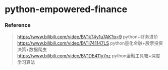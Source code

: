 # python-empowered-finance

### Reference
> https://www.bilibili.com/video/BV1kT4y1u7AK?p=9 python+财务进阶<br>
> https://www.bilibili.com/video/BV1i741147LS python量化金融+股票投资决策+数据爬虫<br>
> https://www.bilibili.com/video/BV1DE411y7nz python金融工具箱+深度学习算法<br>
